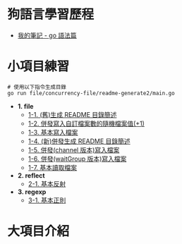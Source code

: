 # 狗語言學習歷程

- [我的筆記 - go 語法篇](https://hackmd.io/IrpAln1QQ4GsVW-_fW6nNA?view)

# 小項目練習

```command
# 使用以下指令生成目錄
go run file/concurrency-file/readme-generate2/main.go
```

<!--TOC-->
- **1. file**
  - [1-1. (舊)生成 README 目錄簡述](./file/readme-generate/main.go)
  - [1-2. 併發寫入自訂檔案數的隨機檔案值(+1)](./file/concurrency-file/write-and-read/main.go)
  - [1-3. 基本寫入檔案](./file/simple/write-file/main.go)
  - [1-4. (新)併發生成 README 目錄簡述](./file/concurrency-file/readme-generate2/main.go)
  - [1-5. 併發(channel 版本)寫入檔案](./file/concurrency-file/write/chan/main.go)
  - [1-6. 併發(waitGroup 版本)寫入檔案](./file/concurrency-file/write/wait-group/main.go)
  - [1-7. 基本讀取檔案](./file/simple/read-file/main.go)
- **2. reflect**
  - [2-1. 基本反射](./reflect/main.go)
- **3. regexp**
  - [3-1. 基本正則](./regexp/main.go)
<!--TOC-->

# 大項目介紹
